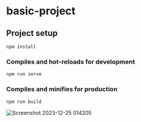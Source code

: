 # basic-project

## Project setup
```
npm install
```

### Compiles and hot-reloads for development
```
npm run serve
```

### Compiles and minifies for production
```
npm run build
```
 ![Screenshot 2023-12-25 014205](https://github.com/HaticeDilmac/basic-project/assets/100489350/2f758d75-e2f7-401f-b73d-7849ad521e91)

